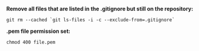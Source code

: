 
**Remove all files that are listed in the .gitignore but still on the repository:**

    git rm --cached `git ls-files -i -c --exclude-from=.gitignore`
    
    
**.pem file permission set:**

    chmod 400 file.pem

